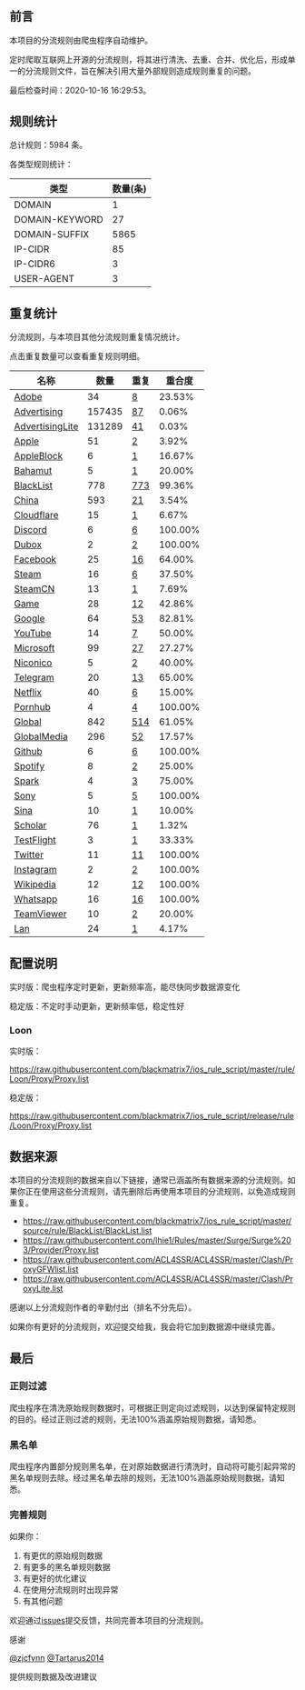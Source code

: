 # 

## 前言

本项目的分流规则由爬虫程序自动维护。

定时爬取互联网上开源的分流规则，将其进行清洗、去重、合并、优化后，形成单一的分流规则文件，旨在解决引用大量外部规则造成规则重复的问题。


最后检查时间：2020-10-16 16:29:53。

## 规则统计

总计规则：5984 条。

各类型规则统计：

| 类型 | 数量(条) |
| ---- | ---- |
| DOMAIN | 1 |
| DOMAIN-KEYWORD | 27 |
| DOMAIN-SUFFIX | 5865 |
| IP-CIDR | 85 |
| IP-CIDR6 | 3 |
| USER-AGENT | 3 |
## 重复统计

分流规则，与本项目其他分流规则重复情况统计。

点击重复数量可以查看重复规则明细。

| 名称 | 数量 | 重复 | 重合度 |
| ---- | ---- | ---- | ------ |
|  [Adobe](https://github.com/blackmatrix7/ios_rule_script/tree/master/rule/Loon/Adobe)    | 34   | [8](https://github.com/blackmatrix7/ios_rule_script/tree/master/rule/Repeat/Proxy/Adobe.list)   |   23.53%  |
|  [Advertising](https://github.com/blackmatrix7/ios_rule_script/tree/master/rule/Loon/Advertising)    | 157435   | [87](https://github.com/blackmatrix7/ios_rule_script/tree/master/rule/Repeat/Proxy/Advertising.list)   |   0.06%  |
|  [AdvertisingLite](https://github.com/blackmatrix7/ios_rule_script/tree/master/rule/Loon/AdvertisingLite)    | 131289   | [41](https://github.com/blackmatrix7/ios_rule_script/tree/master/rule/Repeat/Proxy/AdvertisingLite.list)   |   0.03%  |
|  [Apple](https://github.com/blackmatrix7/ios_rule_script/tree/master/rule/Loon/Apple)    | 51   | [2](https://github.com/blackmatrix7/ios_rule_script/tree/master/rule/Repeat/Proxy/Apple.list)   |   3.92%  |
|  [AppleBlock](https://github.com/blackmatrix7/ios_rule_script/tree/master/rule/Loon/AppleBlock)    | 6   | [1](https://github.com/blackmatrix7/ios_rule_script/tree/master/rule/Repeat/Proxy/AppleBlock.list)   |   16.67%  |
|  [Bahamut](https://github.com/blackmatrix7/ios_rule_script/tree/master/rule/Loon/Bahamut)    | 5   | [1](https://github.com/blackmatrix7/ios_rule_script/tree/master/rule/Repeat/Proxy/Bahamut.list)   |   20.00%  |
|  [BlackList](https://github.com/blackmatrix7/ios_rule_script/tree/master/rule/Loon/BlackList)    | 778   | [773](https://github.com/blackmatrix7/ios_rule_script/tree/master/rule/Repeat/Proxy/BlackList.list)   |   99.36%  |
|  [China](https://github.com/blackmatrix7/ios_rule_script/tree/master/rule/Loon/China)    | 593   | [21](https://github.com/blackmatrix7/ios_rule_script/tree/master/rule/Repeat/Proxy/China.list)   |   3.54%  |
|  [Cloudflare](https://github.com/blackmatrix7/ios_rule_script/tree/master/rule/Loon/Cloudflare)    | 15   | [1](https://github.com/blackmatrix7/ios_rule_script/tree/master/rule/Repeat/Proxy/Cloudflare.list)   |   6.67%  |
|  [Discord](https://github.com/blackmatrix7/ios_rule_script/tree/master/rule/Loon/Discord)    | 6   | [6](https://github.com/blackmatrix7/ios_rule_script/tree/master/rule/Repeat/Proxy/Discord.list)   |   100.00%  |
|  [Dubox](https://github.com/blackmatrix7/ios_rule_script/tree/master/rule/Loon/Dubox)    | 2   | [2](https://github.com/blackmatrix7/ios_rule_script/tree/master/rule/Repeat/Proxy/Dubox.list)   |   100.00%  |
|  [Facebook](https://github.com/blackmatrix7/ios_rule_script/tree/master/rule/Loon/Facebook)    | 25   | [16](https://github.com/blackmatrix7/ios_rule_script/tree/master/rule/Repeat/Proxy/Facebook.list)   |   64.00%  |
|  [Steam](https://github.com/blackmatrix7/ios_rule_script/tree/master/rule/Loon/Steam)    | 16   | [6](https://github.com/blackmatrix7/ios_rule_script/tree/master/rule/Repeat/Proxy/Steam.list)   |   37.50%  |
|  [SteamCN](https://github.com/blackmatrix7/ios_rule_script/tree/master/rule/Loon/SteamCN)    | 13   | [1](https://github.com/blackmatrix7/ios_rule_script/tree/master/rule/Repeat/Proxy/SteamCN.list)   |   7.69%  |
|  [Game](https://github.com/blackmatrix7/ios_rule_script/tree/master/rule/Loon/Game)    | 28   | [12](https://github.com/blackmatrix7/ios_rule_script/tree/master/rule/Repeat/Proxy/Game.list)   |   42.86%  |
|  [Google](https://github.com/blackmatrix7/ios_rule_script/tree/master/rule/Loon/Google)    | 64   | [53](https://github.com/blackmatrix7/ios_rule_script/tree/master/rule/Repeat/Proxy/Google.list)   |   82.81%  |
|  [YouTube](https://github.com/blackmatrix7/ios_rule_script/tree/master/rule/Loon/YouTube)    | 14   | [7](https://github.com/blackmatrix7/ios_rule_script/tree/master/rule/Repeat/Proxy/YouTube.list)   |   50.00%  |
|  [Microsoft](https://github.com/blackmatrix7/ios_rule_script/tree/master/rule/Loon/Microsoft)    | 99   | [27](https://github.com/blackmatrix7/ios_rule_script/tree/master/rule/Repeat/Proxy/Microsoft.list)   |   27.27%  |
|  [Niconico](https://github.com/blackmatrix7/ios_rule_script/tree/master/rule/Loon/Niconico)    | 5   | [2](https://github.com/blackmatrix7/ios_rule_script/tree/master/rule/Repeat/Proxy/Niconico.list)   |   40.00%  |
|  [Telegram](https://github.com/blackmatrix7/ios_rule_script/tree/master/rule/Loon/Telegram)    | 20   | [13](https://github.com/blackmatrix7/ios_rule_script/tree/master/rule/Repeat/Proxy/Telegram.list)   |   65.00%  |
|  [Netflix](https://github.com/blackmatrix7/ios_rule_script/tree/master/rule/Loon/Netflix)    | 40   | [6](https://github.com/blackmatrix7/ios_rule_script/tree/master/rule/Repeat/Proxy/Netflix.list)   |   15.00%  |
|  [Pornhub](https://github.com/blackmatrix7/ios_rule_script/tree/master/rule/Loon/Pornhub)    | 4   | [4](https://github.com/blackmatrix7/ios_rule_script/tree/master/rule/Repeat/Proxy/Pornhub.list)   |   100.00%  |
|  [Global](https://github.com/blackmatrix7/ios_rule_script/tree/master/rule/Loon/Global)    | 842   | [514](https://github.com/blackmatrix7/ios_rule_script/tree/master/rule/Repeat/Proxy/Global.list)   |   61.05%  |
|  [GlobalMedia](https://github.com/blackmatrix7/ios_rule_script/tree/master/rule/Loon/GlobalMedia)    | 296   | [52](https://github.com/blackmatrix7/ios_rule_script/tree/master/rule/Repeat/Proxy/GlobalMedia.list)   |   17.57%  |
|  [Github](https://github.com/blackmatrix7/ios_rule_script/tree/master/rule/Loon/Github)    | 6   | [6](https://github.com/blackmatrix7/ios_rule_script/tree/master/rule/Repeat/Proxy/Github.list)   |   100.00%  |
|  [Spotify](https://github.com/blackmatrix7/ios_rule_script/tree/master/rule/Loon/Spotify)    | 8   | [2](https://github.com/blackmatrix7/ios_rule_script/tree/master/rule/Repeat/Proxy/Spotify.list)   |   25.00%  |
|  [Spark](https://github.com/blackmatrix7/ios_rule_script/tree/master/rule/Loon/Spark)    | 4   | [3](https://github.com/blackmatrix7/ios_rule_script/tree/master/rule/Repeat/Proxy/Spark.list)   |   75.00%  |
|  [Sony](https://github.com/blackmatrix7/ios_rule_script/tree/master/rule/Loon/Sony)    | 5   | [5](https://github.com/blackmatrix7/ios_rule_script/tree/master/rule/Repeat/Proxy/Sony.list)   |   100.00%  |
|  [Sina](https://github.com/blackmatrix7/ios_rule_script/tree/master/rule/Loon/Sina)    | 10   | [1](https://github.com/blackmatrix7/ios_rule_script/tree/master/rule/Repeat/Proxy/Sina.list)   |   10.00%  |
|  [Scholar](https://github.com/blackmatrix7/ios_rule_script/tree/master/rule/Loon/Scholar)    | 76   | [1](https://github.com/blackmatrix7/ios_rule_script/tree/master/rule/Repeat/Proxy/Scholar.list)   |   1.32%  |
|  [TestFlight](https://github.com/blackmatrix7/ios_rule_script/tree/master/rule/Loon/TestFlight)    | 3   | [1](https://github.com/blackmatrix7/ios_rule_script/tree/master/rule/Repeat/Proxy/TestFlight.list)   |   33.33%  |
|  [Twitter](https://github.com/blackmatrix7/ios_rule_script/tree/master/rule/Loon/Twitter)    | 11   | [11](https://github.com/blackmatrix7/ios_rule_script/tree/master/rule/Repeat/Proxy/Twitter.list)   |   100.00%  |
|  [Instagram](https://github.com/blackmatrix7/ios_rule_script/tree/master/rule/Loon/Instagram)    | 2   | [2](https://github.com/blackmatrix7/ios_rule_script/tree/master/rule/Repeat/Proxy/Instagram.list)   |   100.00%  |
|  [Wikipedia](https://github.com/blackmatrix7/ios_rule_script/tree/master/rule/Loon/Wikipedia)    | 12   | [12](https://github.com/blackmatrix7/ios_rule_script/tree/master/rule/Repeat/Proxy/Wikipedia.list)   |   100.00%  |
|  [Whatsapp](https://github.com/blackmatrix7/ios_rule_script/tree/master/rule/Loon/Whatsapp)    | 16   | [16](https://github.com/blackmatrix7/ios_rule_script/tree/master/rule/Repeat/Proxy/Whatsapp.list)   |   100.00%  |
|  [TeamViewer](https://github.com/blackmatrix7/ios_rule_script/tree/master/rule/Loon/TeamViewer)    | 10   | [2](https://github.com/blackmatrix7/ios_rule_script/tree/master/rule/Repeat/Proxy/TeamViewer.list)   |   20.00%  |
|  [Lan](https://github.com/blackmatrix7/ios_rule_script/tree/master/rule/Loon/Lan)    | 24   | [1](https://github.com/blackmatrix7/ios_rule_script/tree/master/rule/Repeat/Proxy/Lan.list)   |   4.17%  |
## 配置说明

实时版：爬虫程序定时更新，更新频率高，能尽快同步数据源变化

稳定版：不定时手动更新，更新频率低，稳定性好

### Loon 
实时版：

https://raw.githubusercontent.com/blackmatrix7/ios_rule_script/master/rule/Loon/Proxy/Proxy.list

稳定版：

https://raw.githubusercontent.com/blackmatrix7/ios_rule_script/release/rule/Loon/Proxy/Proxy.list

## 数据来源

本项目的分流规则的数据来自以下链接，通常已涵盖所有数据来源的分流规则。如果你正在使用这些分流规则，请先删除后再使用本项目的分流规则，以免造成规则重复。

- https://raw.githubusercontent.com/blackmatrix7/ios_rule_script/master/source/rule/BlackList/BlackList.list
- https://raw.githubusercontent.com/lhie1/Rules/master/Surge/Surge%203/Provider/Proxy.list
- https://raw.githubusercontent.com/ACL4SSR/ACL4SSR/master/Clash/ProxyGFWlist.list
- https://raw.githubusercontent.com/ACL4SSR/ACL4SSR/master/Clash/ProxyLite.list


感谢以上分流规则作者的辛勤付出（排名不分先后）。

如果你有更好的分流规则，欢迎提交给我，我会将它加到数据源中继续完善。

## 最后

### 正则过滤

爬虫程序在清洗原始规则数据时，可根据正则定向过滤规则，以达到保留特定规则的目的。经过正则过滤的规则，无法100%涵盖原始规则数据，请知悉。

### 黑名单

爬虫程序内置部分规则黑名单，在对原始数据进行清洗时，自动将可能引起异常的黑名单规则去除。经过黑名单去除的规则，无法100%涵盖原始规则数据，请知悉。

### 完善规则

如果你：

1. 有更优的原始规则数据
2. 有更多的黑名单规则数据
3. 有更好的优化建议
4. 在使用分流规则时出现异常
5. 有其他问题

欢迎通过[issues](https://github.com/blackmatrix7/ios_rule_script/issues/new)提交反馈，共同完善本项目的分流规则。

感谢

[@zjcfynn](https://github.com/zjcfynn) [@Tartarus2014](https://github.com/Tartarus2014)

提供规则数据及改进建议